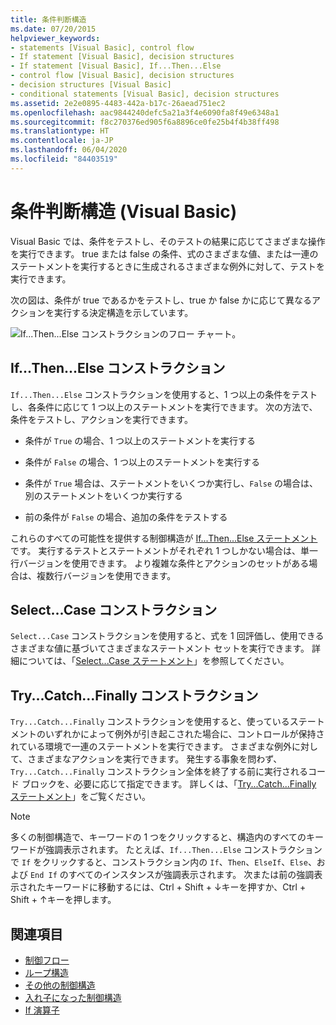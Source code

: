 ```yaml
---
title: 条件判断構造
ms.date: 07/20/2015
helpviewer_keywords:
- statements [Visual Basic], control flow
- If statement [Visual Basic], decision structures
- If statement [Visual Basic], If...Then...Else
- control flow [Visual Basic], decision structures
- decision structures [Visual Basic]
- conditional statements [Visual Basic], decision structures
ms.assetid: 2e2e0895-4483-442a-b17c-26aead751ec2
ms.openlocfilehash: aac9844240defc5a21a3f4e6090fa8f49e6348a1
ms.sourcegitcommit: f8c270376ed905f6a8896ce0fe25b4f4b38ff498
ms.translationtype: HT
ms.contentlocale: ja-JP
ms.lasthandoff: 06/04/2020
ms.locfileid: "84403519"
---
```

# <a name="decision-structures-visual-basic"></a>条件判断構造 (Visual Basic)
Visual Basic では、条件をテストし、そのテストの結果に応じてさまざまな操作を実行できます。 true または false の条件、式のさまざまな値、または一連のステートメントを実行するときに生成されるさまざまな例外に対して、テストを実行できます。  
  
 次の図は、条件が true であるかをテストし、true か false かに応じて異なるアクションを実行する決定構造を示しています。  
  
 ![If...Then...Else コンストラクションのフロー チャート。](./media/decision-structures/if-then-else-construction.gif)  
  
## <a name="ifthenelse-construction"></a>If...Then...Else コンストラクション  
 `If...Then...Else` コンストラクションを使用すると、1 つ以上の条件をテストし、各条件に応じて 1 つ以上のステートメントを実行できます。 次の方法で、条件をテストし、アクションを実行できます。  
  
- 条件が `True` の場合、1 つ以上のステートメントを実行する  
  
- 条件が `False` の場合、1 つ以上のステートメントを実行する  
  
- 条件が `True` 場合は、ステートメントをいくつか実行し、`False` の場合は、別のステートメントをいくつか実行する  
  
- 前の条件が `False` の場合、追加の条件をテストする  
  
 これらのすべての可能性を提供する制御構造が [If...Then...Else ステートメント](../../../language-reference/statements/if-then-else-statement.md)です。 実行するテストとステートメントがそれぞれ 1 つしかない場合は、単一行バージョンを使用できます。 より複雑な条件とアクションのセットがある場合は、複数行バージョンを使用できます。  
  
## <a name="selectcase-construction"></a>Select...Case コンストラクション  
 `Select...Case` コンストラクションを使用すると、式を 1 回評価し、使用できるさまざまな値に基づいてさまざまなステートメント セットを実行できます。 詳細については、「[Select...Case ステートメント](../../../language-reference/statements/select-case-statement.md)」を参照してください。  
  
## <a name="trycatchfinally-construction"></a>Try...Catch...Finally コンストラクション  
 `Try...Catch...Finally` コンストラクションを使用すると、使っているステートメントのいずれかによって例外が引き起こされた場合に、コントロールが保持されている環境で一連のステートメントを実行できます。 さまざまな例外に対して、さまざまなアクションを実行できます。 発生する事象を問わず、`Try...Catch...Finally` コンストラクション全体を終了する前に実行されるコード ブロックを、必要に応じて指定できます。 詳しくは、「[Try...Catch...Finally ステートメント](../../../language-reference/statements/try-catch-finally-statement.md)」をご覧ください。  
  
> [!NOTE]
> 多くの制御構造で、キーワードの 1 つをクリックすると、構造内のすべてのキーワードが強調表示されます。 たとえば、`If...Then...Else` コンストラクションで `If` をクリックすると、コンストラクション内の `If`、`Then`、`ElseIf`、`Else`、および `End If` のすべてのインスタンスが強調表示されます。 次または前の強調表示されたキーワードに移動するには、Ctrl + Shift + ↓キーを押すか、Ctrl + Shift + ↑キーを押します。  
  
## <a name="see-also"></a>関連項目

- [制御フロー](index.md)
- [ループ構造](loop-structures.md)
- [その他の制御構造](other-control-structures.md)
- [入れ子になった制御構造](nested-control-structures.md)
- [If 演算子](../../../language-reference/operators/if-operator.md)

